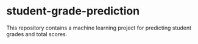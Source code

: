 # student-grade-prediction
This repository contains a machine learning project for predicting student grades and total scores.
